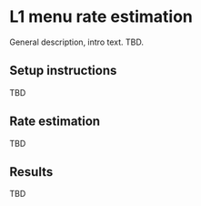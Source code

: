 # L1 menu rate estimation

General description, intro text. TBD.

## Setup instructions

TBD

## Rate estimation

TBD

## Results

TBD
